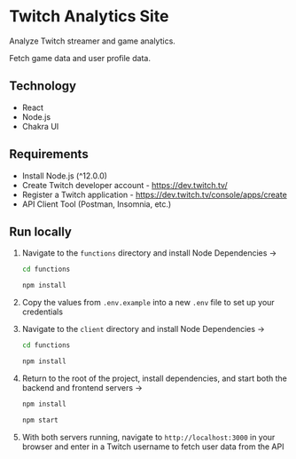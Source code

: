 # Twitch Analytics Site

Analyze Twitch streamer and game analytics.

Fetch game data and user profile data.

## Technology

- React
- Node.js
- Chakra UI

## Requirements

- Install Node.js (^12.0.0)
- Create Twitch developer account - <https://dev.twitch.tv/>
- Register a Twitch application - <https://dev.twitch.tv/console/apps/create>
- API Client Tool (Postman, Insomnia, etc.)

## Run locally

1. Navigate to the `functions` directory and install Node Dependencies ->

   ```bash
   cd functions
   ```

   ```bash
   npm install
   ```

2. Copy the values from `.env.example` into a new `.env` file to set up your credentials

3. Navigate to the `client` directory and install Node Dependencies ->
   ```bash
   cd functions
   ```

   ```bash
   npm install
   ```

4. Return to the root of the project, install dependencies, and start both the backend and frontend servers ->
   ```bash
   npm install
   ```
   
   ```bash
   npm start
   ```

5. With both servers running, navigate to `http://localhost:3000` in your browser and enter in a Twitch username to fetch user data from the API
